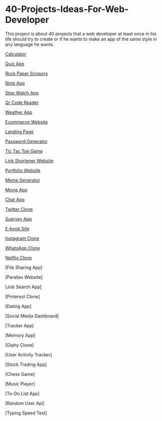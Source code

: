 # 40-Projects-Ideas-For-Web-Developer

This project is about 40 projects that a web developer at least once in his life should try to create or if he wants to make an app of the same style in any language he wants.

[Calculator](https://github.com/Amaranese/40-Projects-Ideas-For-Web-Developer/tree/main/Calculator)

[Quiz App](https://github.com/Amaranese/40-Projects-Ideas-For-Web-Developer/tree/main/Quiz%20App)

[Rock Paper Scissors](https://github.com/Amaranese/40-Projects-Ideas-For-Web-Developer/tree/main/Rock-Paper-Scissors)

[Note App](https://github.com/Amaranese/40-Projects-Ideas-For-Web-Developer/tree/main/Note%20App)

[Stop Watch App](https://github.com/Amaranese/40-Projects-Ideas-For-Web-Developer/tree/main/Stopwatch%20App)

[Qr Code Reader](https://github.com/Amaranese/40-Projects-Ideas-For-Web-Developer/tree/main/Qr%20Code%20Reader)

[Weather App](https://github.com/Amaranese/40-Projects-Ideas-For-Web-Developer/tree/main/Weather%20App)

[Ecommerce Website](https://github.com/Amaranese/40-Projects-Ideas-For-Web-Developer/tree/main/Ecommerce%20Website)

[Landing Page](https://github.com/Amaranese/40-Projects-Ideas-For-Web-Developer/tree/main/Landing%20Page)

[Password Generator](https://github.com/Amaranese/40-Projects-Ideas-For-Web-Developer/tree/main/Password%20Generator)

[Tic Tac Toe Game](https://github.com/Amaranese/40-Projects-Ideas-For-Web-Developer/tree/main/Tic%20Tac%20Toe%20Game)

[Link Shortener Website](https://github.com/Amaranese/40-Projects-Ideas-For-Web-Developer/tree/main/Link%20Shortener%20Website)

[Portfolio Website](https://github.com/Amaranese/40-Projects-Ideas-For-Web-Developer/tree/main/Portfolio%20Website)

[Meme Generator](https://github.com/Amaranese/40-Projects-Ideas-For-Web-Developer/tree/main/Meme%20Generator)

[Movie App](https://github.com/Amaranese/40-Projects-Ideas-For-Web-Developer/tree/main/Movie%20App)

[Chat App](https://github.com/Amaranese/40-Projects-Ideas-For-Web-Developer/tree/main/Chat%20App)

[Twitter Clone](https://github.com/Amaranese/40-Projects-Ideas-For-Web-Developer/tree/main/Twitter%20Clone)

[Suervey App](https://github.com/Amaranese/40-Projects-Ideas-For-Web-Developer/tree/main/Suervey%20App)

[E-book Site](https://github.com/Amaranese/40-Projects-Ideas-For-Web-Developer/tree/main/E-book%20Site)

[Instagram Clone](https://github.com/Amaranese/40-Projects-Ideas-For-Web-Developer/tree/main/Instagram%20Clone)

[WhatsApp Clone](https://github.com/Amaranese/40-Projects-Ideas-For-Web-Developer/tree/main/WhatsApp%20Clone)

[Netflix Clone](https://github.com/Amaranese/40-Projects-Ideas-For-Web-Developer/tree/main/Netflix%20Clone)

[File Sharing App]

[Parallax Website]

[Job Search App]

[Pinterest Clone]

[Dating App]

[Social Media Dashboard]

[Tracker App]

[Memory App]

[Giphy Clone]

[User Activity Tracker]

[Stock Trading App]

[Chess Game]

[Music Player]

[To-Do List App]

[Random User Api]

[Typing Speed Test]

